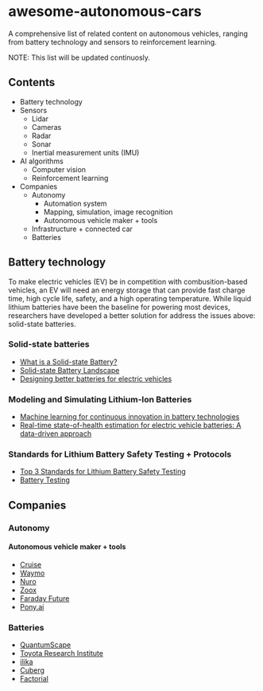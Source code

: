 # awesome-autonomous-cars
A comprehensive list of related content on autonomous vehicles, ranging from battery technology and sensors to reinforcement learning.

NOTE: This list will be updated continuosly.

## Contents
* Battery technology
* Sensors
  * Lidar
  * Cameras
  * Radar
  * Sonar
  * Inertial measurement units (IMU)
* AI algorithms
  * Computer vision
  * Reinforcement learning
* Companies
  * Autonomy 
    * Automation system
    * Mapping, simulation, image recognition
    * Autonomous vehicle maker + tools 
  * Infrastructure + connected car
  * Batteries

## Battery technology
To make electric vehicles (EV) be in competition with combusition-based vehicles, an EV will need an energy storage that can provide fast charge time, high cycle life, safety, and a high operating temperature. While liquid lithium batteries have been the baseline for powering most devices, researchers have developed a better solution for address the issues above: solid-state batteries.
### Solid-state batteries
* [What is a Solid-state Battery?](https://www.samsungsdi.com/column/technology/detail/56462.html?listType=gallery#)
* [Solid-state Battery Landscape](https://www.quantumscape.com/blog/solid-state-battery-landscape/)
* [Designing better batteries for electric vehicles](https://news.mit.edu/2021/designing-better-batteries-electric-vehicles-0816)

### Modeling and Simulating Lithium-Ion Batteries
* [Machine learning for continuous innovation in battery technologies](https://www.nature.com/articles/s41578-020-0216-y)
* [Real-time state-of-health estimation for electric vehicle batteries: A data-driven approach](https://www.sciencedirect.com/science/article/abs/pii/S0306261916306456)

### Standards for Lithium Battery Safety Testing + Protocols
* [Top 3 Standards for Lithium Battery Safety Testing](https://metlabs.com/battery/top-3-standards-for-lithium-battery-safety-testing/)
* [Battery Testing](https://www.mpoweruk.com/testing.htm)

## Companies
### Autonomy 
#### Autonomous vehicle maker + tools
* [Cruise](https://www.getcruise.com/)
* [Waymo](https://waymo.com/)
* [Nuro](https://www.nuro.ai/)
* [Zoox](https://zoox.com/)
* [Faraday Future](https://www.ff.com/)
* [Pony.ai](https://pony.ai/)

### Batteries
* [QuantumScape](https://www.quantumscape.com/)
* [Toyota Research Institute](https://www.tri.global/)
* [ilika](https://www.ilika.com/)
* [Cuberg](https://cuberg.net/)
* [Factorial](https://factorialenergy.com/)

